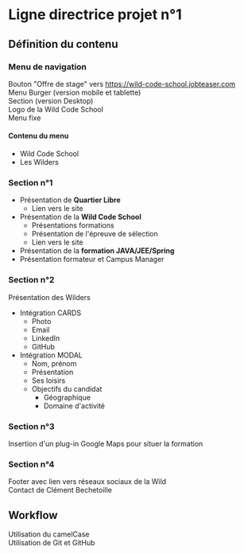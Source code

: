 # Ligne directrice projet n°1

## Définition du contenu

### Menu de navigation 
Bouton "Offre de stage" vers https://wild-code-school.jobteaser.com  
Menu Burger (version mobile et tablette)  
Section (version Desktop)  
Logo de la Wild Code School  
Menu fixe  

#### Contenu du menu
* Wild Code School
* Les Wilders

### Section n°1
* Présentation de **Quartier Libre**
	* Lien vers le site
* Présentation de la **Wild Code School**
	* Présentations formations
	* Présentation de l'épreuve de sélection
	* Lien vers le site
* Présentation de la **formation JAVA/JEE/Spring**
 * Présentation formateur et Campus Manager
 
### Section n°2
Présentation des Wilders
*	Intégration CARDS
	*	Photo
	*	Email
	*	LinkedIn
	*	GitHub
* Intégration MODAL
	* Nom, prénom
	* Présentation
	* Ses loisirs
	* Objectifs du candidat
		* Géographique
		* Domaine d'activité 
        
### Section n°3
Insertion d'un plug-in Google Maps pour situer la formation

### Section n°4
Footer avec lien vers réseaux sociaux de la Wild  
Contact de Clément Bechetoille

## Workflow
Utilisation du camelCase  
Utilisation de Git et GitHub
